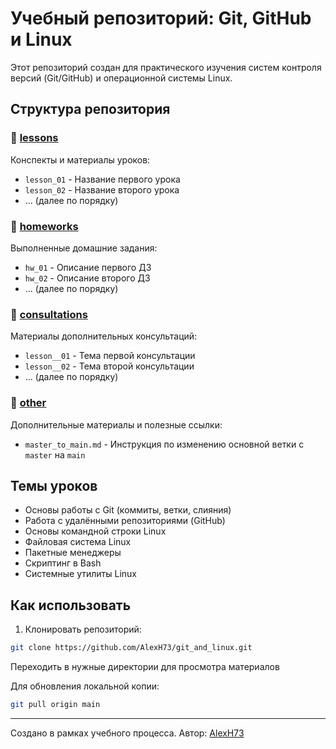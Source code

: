 # Учебный репозиторий: Git, GitHub и Linux

Этот репозиторий создан для практического изучения систем контроля версий (Git/GitHub) и операционной системы Linux.

## Структура репозитория

### 📁 [lessons](lessons/)
Конспекты и материалы уроков:
- `lesson_01` - Название первого урока
- `lesson_02` - Название второго урока
- ... (далее по порядку)

### 📁 [homeworks](homeworks/)
Выполненные домашние задания:
- `hw_01` - Описание первого ДЗ
- `hw_02` - Описание второго ДЗ
- ... (далее по порядку)

### 📁 [consultations](consultations/)
Материалы дополнительных консультаций:
- `lesson__01` - Тема первой консультации
- `lesson__02` - Тема второй консультации
- ... (далее по порядку)

### 📁 [other](other/)
Дополнительные материалы и полезные ссылки:
- `master_to_main.md` - Инструкция по изменению основной ветки с `master` на `main`

## Темы уроков
- Основы работы с Git (коммиты, ветки, слияния)
- Работа с удалёнными репозиториями (GitHub)
- Основы командной строки Linux
- Файловая система Linux
- Пакетные менеджеры
- Скриптинг в Bash
- Системные утилиты Linux

## Как использовать
1. Клонировать репозиторий:
```bash
git clone https://github.com/AlexH73/git_and_linux.git

```

Переходить в нужные директории для просмотра материалов

Для обновления локальной копии:

```bash
git pull origin main
```
---

Создано в рамках учебного процесса. Автор: [AlexH73](https://github.com/AlexH73)